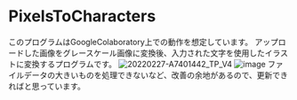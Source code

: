 # PixelsToCharacters
このプログラムはGoogleColaboratory上での動作を想定しています。
アップロードした画像をグレースケール画像に変換後、入力された文字を使用したイラストに変換するプログラムです。
![20220227-A7401442_TP_V4](https://github.com/wataroot/PixelsToCharacters/assets/168852114/5882aa9b-3334-4bba-bcf9-cafa6dc0776d)
![image](https://github.com/wataroot/PixelsToCharacters/assets/168852114/208e6344-89bc-4161-9bca-ad2501c0b3b2)
ファイルデータの大きいものを処理できないなど、改善の余地があるので、更新できればと思っています。
